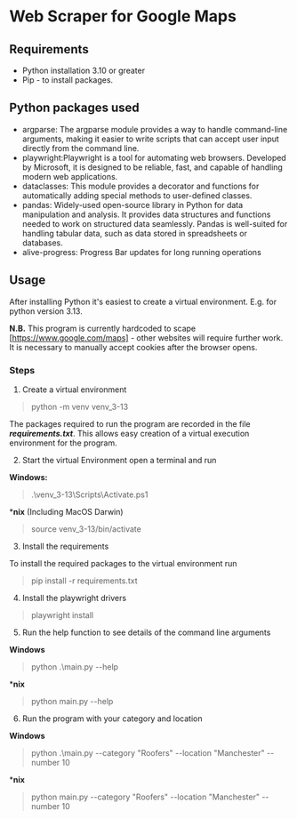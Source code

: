 # Web Scraper for Google Maps

## Requirements
* Python installation 3.10 or greater
* Pip - to install packages.

## Python packages used
* argparse: The argparse module provides a way to handle command-line arguments, making it easier to write scripts that can accept user input directly from the command line. 
* playwright:Playwright is a tool for automating web browsers. Developed by Microsoft, it is designed to be reliable, fast, and capable of handling modern web applications.
* dataclasses: This module provides a decorator and functions for automatically adding special methods to user-defined classes. 
* pandas: Widely-used open-source library in Python for data manipulation and analysis. It provides data structures and functions needed to work on structured data seamlessly. Pandas is well-suited for handling tabular data, such as data stored in spreadsheets or databases.
* alive-progress: Progress Bar updates for long running operations

## Usage 
After installing Python it's easiest to create a virtual environment. E.g. for python version 3.13.

**N.B.** This program is currently hardcoded to scape [https://www.google.com/maps] - other websites will require further work. It is necessary to manually accept cookies after the browser opens. 

### Steps ###

1. Create a virtual environment

> python -m venv venv_3-13

The packages required to run the program are recorded in the file **_requirements.txt_**. This allows easy creation of a virtual execution environment for the program.

2. Start the virtual Environment open a terminal and run

**Windows:**
> .\venv_3-13\Scripts\Activate.ps1

***nix** (Including MacOS Darwin) 
> source venv_3-13/bin/activate

3. Install the requirements

To install the required packages to the virtual environment run
> pip install -r requirements.txt

4. Install the playwright drivers

> playwright install

5. Run the help function to see details of the command line arguments

**Windows**
>  python .\main.py --help

***nix**
> python main.py --help

6. Run the program with your category and location

**Windows**
>  python .\main.py --category "Roofers" --location "Manchester" --number 10

***nix**
> python main.py --category "Roofers" --location "Manchester" --number 10
